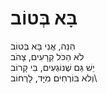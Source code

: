# בָּא בְּטוֹב

הִנֵּה, אֲנִי בָּא בְּטוֹב\
לֹא הַכֹּל קְרָעִים, צָהֹב\
יֵשׁ גַּם שֶׁנּוֹגְעִים, בִּי קָרוֹב\
וְלֹא בּוֹרְחִים מִיָּד, לָרְחוֹב\
